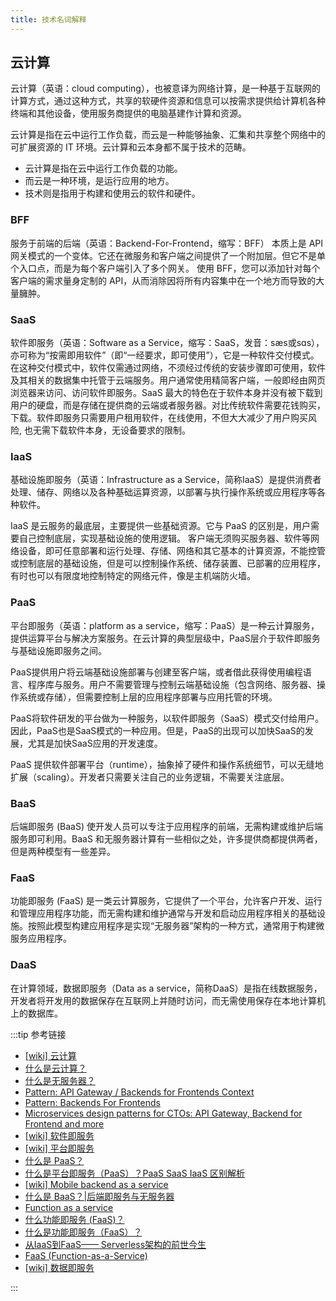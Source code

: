```yaml
---
title: 技术名词解释
---
```


## 云计算

云计算（英语：cloud computing），也被意译为网络计算，是一种基于互联网的计算方式，通过这种方式，共享的软硬件资源和信息可以按需求提供给计算机各种终端和其他设备，使用服务商提供的电脑基建作计算和资源。

云计算是指在云中运行工作负载，而云是一种能够抽象、汇集和共享整个网络中的可扩展资源的 IT 环境。云计算和云本身都不属于技术的范畴。

- 云计算是指在云中运行工作负载的功能。
- 而云是一种环境，是运行应用的地方。
- 技术则是指用于构建和使用云的软件和硬件。

### BFF

服务于前端的后端（英语：Backend-For-Frontend，缩写：BFF） 本质上是 API 网关模式的一个变体。它还在微服务和客户端之间提供了一个附加层。但它不是单个入口点，而是为每个客户端引入了多个网关。 使用 BFF，您可以添加针对每个客户端的需求量身定制的 API，从而消除因将所有内容集中在一个地方而导致的大量臃肿。

### SaaS

软件即服务（英语：Software as a Service，缩写：SaaS，发音：sæs或sɑs），亦可称为“按需即用软件”（即“一经要求，即可使用”），它是一种软件交付模式。在这种交付模式中，软件仅需通过网络，不须经过传统的安装步骤即可使用，软件及其相关的数据集中托管于云端服务。用户通常使用精简客户端，一般即经由网页浏览器来访问、访问软件即服务。SaaS 最大的特色在于软件本身并没有被下载到用户的硬盘，而是存储在提供商的云端或者服务器。对比传统软件需要花钱购买，下载。软件即服务只需要用户租用软件，在线使用，不但大大减少了用户购买风险, 也无需下载软件本身，无设备要求的限制。

### IaaS

基础设施即服务（英语：Infrastructure as a Service，简称IaaS）是提供消费者处理、储存、网络以及各种基础运算资源，以部署与执行操作系统或应用程序等各种软件。

IaaS 是云服务的最底层，主要提供一些基础资源。它与 PaaS 的区别是，用户需要自己控制底层，实现基础设施的使用逻辑。 客户端无须购买服务器、软件等网络设备，即可任意部署和运行处理、存储、网络和其它基本的计算资源，不能控管或控制底层的基础设施，但是可以控制操作系统、储存装置、已部署的应用程序，有时也可以有限度地控制特定的网络元件，像是主机端防火墙。

### PaaS

平台即服务（英语：platform as a service，缩写：PaaS）是一种云计算服务，提供运算平台与解决方案服务。在云计算的典型层级中，PaaS层介于软件即服务与基础设施即服务之间。

PaaS提供用户将云端基础设施部署与创建至客户端，或者借此获得使用编程语言、程序库与服务。用户不需要管理与控制云端基础设施（包含网络、服务器、操作系统或存储），但需要控制上层的应用程序部署与应用托管的环境。

PaaS将软件研发的平台做为一种服务，以软件即服务（SaaS）模式交付给用户。因此，PaaS也是SaaS模式的一种应用。但是，PaaS的出现可以加快SaaS的发展，尤其是加快SaaS应用的开发速度。

PaaS 提供软件部署平台（runtime），抽象掉了硬件和操作系统细节，可以无缝地扩展（scaling）。开发者只需要关注自己的业务逻辑，不需要关注底层。

### BaaS

后端即服务 (BaaS) 使开发人员可以专注于应用程序的前端，无需构建或维护后端服务即可利用。BaaS 和无服务器计算有一些相似之处，许多提供商都提供两者，但是两种模型有一些差异。

### FaaS

功能即服务 (FaaS) 是一类云计算服务，它提供了一个平台，允许客户开发、运行和管理应用程序功能，而无需构建和维护通常与开发和启动应用程序相关的基础设施。按照此模型构建应用程序是实现“无服务器”架构的一种方式，通常用于构建微服务应用程序。

### DaaS

在计算领域，数据即服务（Data as a service，简称DaaS）是指在线数据服务，开发者将开发用的数据保存在互联网上并随时访问，而无需使用保存在本地计算机上的数据库。

:::tip 参考链接

- [[wiki] 云计算](https://zh.wikipedia.org/wiki/%E9%9B%B2%E7%AB%AF%E9%81%8B%E7%AE%97)
- [什么是云计算？](https://www.redhat.com/zh/topics/cloud)
- [什么是无服务器？](https://www.redhat.com/zh/topics/cloud-native-apps/what-is-serverless)
- [Pattern: API Gateway / Backends for Frontends Context](https://microservices.io/patterns/apigateway.html)
- [Pattern: Backends For Frontends](https://samnewman.io/patterns/architectural/bff/)
- [Microservices design patterns for CTOs: API Gateway, Backend for Frontend and more](https://tsh.io/blog/design-patterns-in-microservices-api-gateway-bff-and-more/)
- [[wiki] 软件即服务](https://zh.wikipedia.org/wiki/%E8%BD%AF%E4%BB%B6%E5%8D%B3%E6%9C%8D%E5%8A%A1)
- [[wiki] 平台即服务](https://zh.wikipedia.org/wiki/%E5%B9%B3%E5%8F%B0%E5%8D%B3%E6%9C%8D%E5%8A%A1)
- [什么是 PaaS？](https://azure.microsoft.com/zh-cn/overview/what-is-paas)
- [什么是平台即服务（PaaS）？PaaS SaaS IaaS 区别解析](https://www.redhat.com/zh/topics/cloud-computing/what-is-paas)
- [[wiki] Mobile backend as a service](https://en.wikipedia.org/wiki/Mobile_backend_as_a_service)
- [什么是 BaaS？|后端即服务与无服务器](https://www.cloudflare.com/zh-cn/learning/serverless/glossary/backend-as-a-service-baas/)
- [Function as a service](https://en.wikipedia.org/wiki/Function_as_a_service)
- [什么功能即服务 (FaaS)？](https://www.cloudflare.com/zh-cn/learning/serverless/glossary/function-as-a-service-faas/)
- [什么是功能即服务（FaaS）？](https://www.redhat.com/zh/topics/cloud-native-apps/what-is-faas)
- [从IaaS到FaaS—— Serverless架构的前世今生](https://aws.amazon.com/cn/blogs/china/iaas-faas-serverless/)
- [FaaS (Function-as-a-Service)](https://www.ibm.com/cloud/learn/faas)
- [[wiki] 数据即服务](https://zh.wikipedia.org/wiki/%E6%95%B8%E6%93%9A%E5%8D%B3%E6%9C%8D%E5%8B%99)

:::
